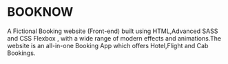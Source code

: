 # BOOKNOW
A Fictional Booking website (Front-end) built using HTML,Advanced SASS and CSS Flexbox , with a wide range of modern effects and animations.The website is an all-in-one Booking App which offers Hotel,Flight and Cab Bookings. 
